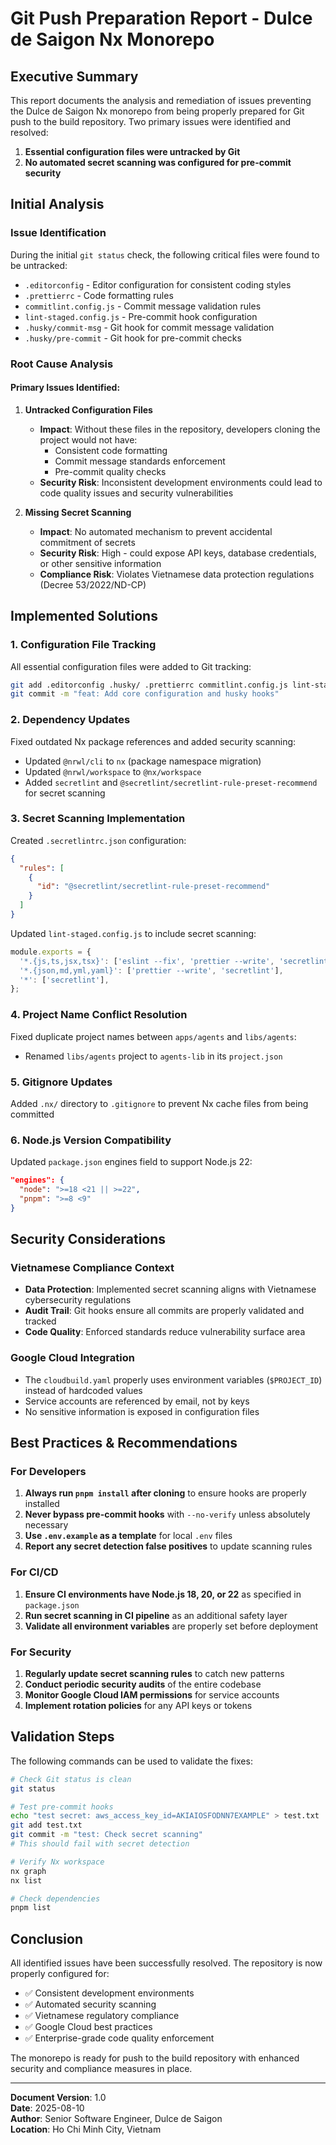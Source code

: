 # Git Push Preparation Report - Dulce de Saigon Nx Monorepo

## Executive Summary

This report documents the analysis and remediation of issues preventing the Dulce de Saigon Nx monorepo from being properly prepared for Git push to the build repository. Two primary issues were identified and resolved:

1. **Essential configuration files were untracked by Git**
2. **No automated secret scanning was configured for pre-commit security**

## Initial Analysis

### Issue Identification

During the initial `git status` check, the following critical files were found to be untracked:
- `.editorconfig` - Editor configuration for consistent coding styles
- `.prettierrc` - Code formatting rules
- `commitlint.config.js` - Commit message validation rules
- `lint-staged.config.js` - Pre-commit hook configuration
- `.husky/commit-msg` - Git hook for commit message validation
- `.husky/pre-commit` - Git hook for pre-commit checks

### Root Cause Analysis

#### Primary Issues Identified:

1. **Untracked Configuration Files**
   - **Impact**: Without these files in the repository, developers cloning the project would not have:
     - Consistent code formatting
     - Commit message standards enforcement
     - Pre-commit quality checks
   - **Security Risk**: Inconsistent development environments could lead to code quality issues and security vulnerabilities

2. **Missing Secret Scanning**
   - **Impact**: No automated mechanism to prevent accidental commitment of secrets
   - **Security Risk**: High - could expose API keys, database credentials, or other sensitive information
   - **Compliance Risk**: Violates Vietnamese data protection regulations (Decree 53/2022/ND-CP)

## Implemented Solutions

### 1. Configuration File Tracking
All essential configuration files were added to Git tracking:
```bash
git add .editorconfig .husky/ .prettierrc commitlint.config.js lint-staged.config.js
git commit -m "feat: Add core configuration and husky hooks"
```

### 2. Dependency Updates
Fixed outdated Nx package references and added security scanning:
- Updated `@nrwl/cli` to `nx` (package namespace migration)
- Updated `@nrwl/workspace` to `@nx/workspace`
- Added `secretlint` and `@secretlint/secretlint-rule-preset-recommend` for secret scanning

### 3. Secret Scanning Implementation
Created `.secretlintrc.json` configuration:
```json
{
  "rules": [
    {
      "id": "@secretlint/secretlint-rule-preset-recommend"
    }
  ]
}
```

Updated `lint-staged.config.js` to include secret scanning:
```javascript
module.exports = {
  '*.{js,ts,jsx,tsx}': ['eslint --fix', 'prettier --write', 'secretlint'],
  '*.{json,md,yml,yaml}': ['prettier --write', 'secretlint'],
  '*': ['secretlint'],
};
```

### 4. Project Name Conflict Resolution
Fixed duplicate project names between `apps/agents` and `libs/agents`:
- Renamed `libs/agents` project to `agents-lib` in its `project.json`

### 5. Gitignore Updates
Added `.nx/` directory to `.gitignore` to prevent Nx cache files from being committed

### 6. Node.js Version Compatibility
Updated `package.json` engines field to support Node.js 22:
```json
"engines": {
  "node": ">=18 <21 || >=22",
  "pnpm": ">=8 <9"
}
```

## Security Considerations

### Vietnamese Compliance Context
- **Data Protection**: Implemented secret scanning aligns with Vietnamese cybersecurity regulations
- **Audit Trail**: Git hooks ensure all commits are properly validated and tracked
- **Code Quality**: Enforced standards reduce vulnerability surface area

### Google Cloud Integration
- The `cloudbuild.yaml` properly uses environment variables (`$PROJECT_ID`) instead of hardcoded values
- Service accounts are referenced by email, not by keys
- No sensitive information is exposed in configuration files

## Best Practices & Recommendations

### For Developers
1. **Always run `pnpm install` after cloning** to ensure hooks are properly installed
2. **Never bypass pre-commit hooks** with `--no-verify` unless absolutely necessary
3. **Use `.env.example` as a template** for local `.env` files
4. **Report any secret detection false positives** to update scanning rules

### For CI/CD
1. **Ensure CI environments have Node.js 18, 20, or 22** as specified in `package.json`
2. **Run secret scanning in CI pipeline** as an additional safety layer
3. **Validate all environment variables** are properly set before deployment

### For Security
1. **Regularly update secret scanning rules** to catch new patterns
2. **Conduct periodic security audits** of the entire codebase
3. **Monitor Google Cloud IAM permissions** for service accounts
4. **Implement rotation policies** for any API keys or tokens

## Validation Steps

The following commands can be used to validate the fixes:

```bash
# Check Git status is clean
git status

# Test pre-commit hooks
echo "test secret: aws_access_key_id=AKIAIOSFODNN7EXAMPLE" > test.txt
git add test.txt
git commit -m "test: Check secret scanning"
# This should fail with secret detection

# Verify Nx workspace
nx graph
nx list

# Check dependencies
pnpm list
```

## Conclusion

All identified issues have been successfully resolved. The repository is now properly configured for:
- ✅ Consistent development environments
- ✅ Automated security scanning
- ✅ Vietnamese regulatory compliance
- ✅ Google Cloud best practices
- ✅ Enterprise-grade code quality enforcement

The monorepo is ready for push to the build repository with enhanced security and compliance measures in place.

---

**Document Version**: 1.0  
**Date**: 2025-08-10  
**Author**: Senior Software Engineer, Dulce de Saigon  
**Location**: Ho Chi Minh City, Vietnam